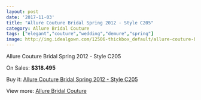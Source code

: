 ```yaml
---
layout: post
date: '2017-11-03'
title: "Allure Couture Bridal Spring 2012 - Style C205"
category: Allure Bridal Couture
tags: ["elegant","couture","wedding","demure","spring"]
image: http://img.idealgown.com/12506-thickbox_default/allure-couture-bridal-spring-2012-style-c205.jpg
---
```

Allure Couture Bridal Spring 2012 - Style C205

On Sales: **$318.495**
<a href="https://www.idealgown.com/en/allure-bridal-couture/5038-allure-couture-bridal-spring-2012-style-c205.html"><amp-img layout="responsive" width="600" height="600" src="//img.idealgown.com/12506-thickbox_default/allure-couture-bridal-spring-2012-style-c205.jpg" alt="Allure Couture Bridal Spring 2012 - Style C205 0" /></a>
<a href="https://www.idealgown.com/en/allure-bridal-couture/5038-allure-couture-bridal-spring-2012-style-c205.html"><amp-img layout="responsive" width="600" height="600" src="//img.idealgown.com/12507-thickbox_default/allure-couture-bridal-spring-2012-style-c205.jpg" alt="Allure Couture Bridal Spring 2012 - Style C205 1" /></a>

Buy it: [Allure Couture Bridal Spring 2012 - Style C205](https://www.idealgown.com/en/allure-bridal-couture/5038-allure-couture-bridal-spring-2012-style-c205.html "Allure Couture Bridal Spring 2012 - Style C205")

View more: [Allure Bridal Couture](https://www.idealgown.com/en/64-allure-bridal-couture "Allure Bridal Couture")